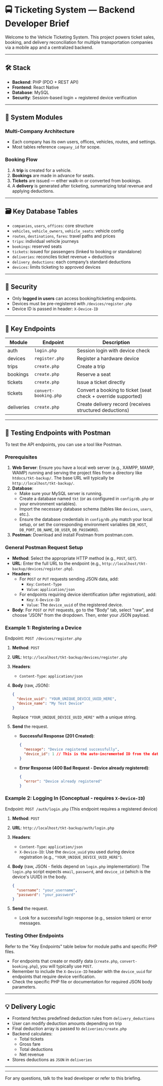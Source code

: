 
# 🚍 Ticketing System — Backend Developer Brief

Welcome to the Vehicle Ticketing System. This project powers ticket sales, booking, and delivery reconciliation for multiple transportation companies via a mobile app and a centralized backend.

---

## 🛠 Stack

- **Backend**: PHP (PDO + REST API)
- **Frontend**: React Native
- **Database**: MySQL
- **Security**: Session-based login + registered device verification

---

## 🧩 System Modules

### Multi-Company Architecture

- Each company has its own users, offices, vehicles, routes, and settings.
- Most tables reference `company_id` for scope.

### Booking Flow

1. A **trip** is created for a vehicle.
2. **Bookings** are made in advance for seats.
3. **Tickets** are issued — either walk-in or converted from bookings.
4. A **delivery** is generated after ticketing, summarizing total revenue and applying deductions.

---

## 🗃 Key Database Tables

- `companies`, `users`, `offices`: core structure
- `vehicles`, `vehicle_owners`, `vehicle_seats`: vehicle config
- `routes`, `destinations`, `fares`: travel paths and prices
- `trips`: individual vehicle journeys
- `bookings`: reserved seats
- `tickets`: issued for passengers (linked to booking or standalone)
- `deliveries`: reconciles ticket revenue + deductions
- `delivery_deductions`: each company’s standard deductions
- `devices`: limits ticketing to approved devices

---

## 🔐 Security

- Only **logged in users** can access booking/ticketing endpoints.
- Devices must be pre-registered with `/devices/register.php`
- Device ID is passed in header: `X-Device-ID`

---

## 🧾 Key Endpoints

| Module      | Endpoint                   | Description |
|-------------|----------------------------|-------------|
| auth        | `login.php`                | Session login with device check |
| devices     | `register.php`             | Register a hardware device |
| trips       | `create.php`               | Create a trip |
| bookings    | `create.php`               | Reserve a seat |
| tickets     | `create.php`               | Issue a ticket directly |
| tickets     | `convert-booking.php`      | Convert a booking to ticket (seat check + override supported) |
| deliveries  | `create.php`               | Create delivery record (receives structured deductions) |

---

## 🧪 Testing Endpoints with Postman

To test the API endpoints, you can use a tool like Postman.

### Prerequisites

1.  **Web Server**: Ensure you have a local web server (e.g., XAMPP, MAMP, WAMP) running and serving the project files from a directory like `htdocs/tkt-backup/`. The base URL will typically be `http://localhost/tkt-backup/`.
2.  **Database**:
    *   Make sure your MySQL server is running.
    *   Create a database named `tkt` (or as configured in `config/db.php` or your environment variables).
    *   Import the necessary database schema (tables like `devices`, `users`, etc.).
    *   Ensure the database credentials in `config/db.php` match your local setup, or set the corresponding environment variables (`DB_HOST`, `DB_PORT`, `DB_NAME`, `DB_USER`, `DB_PASSWORD`).
3.  **Postman**: Download and install Postman from postman.com.

### General Postman Request Setup

*   **Method**: Select the appropriate HTTP method (e.g., `POST`, `GET`).
*   **URL**: Enter the full URL to the endpoint (e.g., `http://localhost/tkt-backup/devices/register.php`).
*   **Headers**:
    *   For `POST` or `PUT` requests sending JSON data, add:
        *   `Key`: `Content-Type`
        *   `Value`: `application/json`
    *   For endpoints requiring device identification (after registration), add:
        *   `Key`: `X-Device-ID`
        *   `Value`: The `device_uuid` of the registered device.
*   **Body**: For `POST` or `PUT` requests, go to the "Body" tab, select "raw", and choose "JSON" from the dropdown. Then, enter your JSON payload.

### Example 1: Registering a Device

Endpoint: `POST /devices/register.php`

1.  **Method**: `POST`
2.  **URL**: `http://localhost/tkt-backup/devices/register.php`
3.  **Headers**:
    *   `Content-Type`: `application/json`
4.  **Body** (raw, JSON):
    ```json
    {
      "device_uuid": "YOUR_UNIQUE_DEVICE_UUID_HERE",
      "device_name": "My Test Device"
    }
    ```
    Replace `"YOUR_UNIQUE_DEVICE_UUID_HERE"` with a unique string.
5.  **Send** the request.

    *   **Successful Response (201 Created)**:
        ```json
        {
          "message": "Device registered successfully",
          "device_id": 1 // This is the auto-incremented ID from the database
        }
        ```
    *   **Error Response (400 Bad Request - Device already registered)**:
        ```json
        {
          "error": "Device already registered"
        }
        ```

### Example 2: Logging In (Conceptual - requires `X-Device-ID`)

Endpoint: `POST /auth/login.php` (This endpoint requires a registered device)

1.  **Method**: `POST`
2.  **URL**: `http://localhost/tkt-backup/auth/login.php`
3.  **Headers**:
    *   `Content-Type`: `application/json`
    *   `X-Device-ID`: Use the `device_uuid` you used during device registration (e.g., `"YOUR_UNIQUE_DEVICE_UUID_HERE"`).
4.  **Body** (raw, JSON - fields depend on `login.php` implementation):
    The `login.php` script expects `email`, `password`, and `device_id` (which is the device's UUID) in the body.
    ```json
    {
      "username": "your_username",
      "password": "your_password"
    }
    ```
5.  **Send** the request.

    *   Look for a successful login response (e.g., session token) or error messages.

### Testing Other Endpoints

Refer to the "Key Endpoints" table below for module paths and specific PHP files.

*   For endpoints that create or modify data (`create.php`, `convert-booking.php`), you will typically use `POST`.
*   Remember to include the `X-Device-ID` header with the `device_uuid` for endpoints that require device verification.
*   Check the specific PHP file or documentation for required JSON body parameters.

---

## 💡 Delivery Logic

- Frontend fetches predefined deduction rules from `delivery_deductions`
- User can modify deduction amounts depending on trip
- Final deduction array is passed to `deliveries/create.php`
- Backend calculates:
  - Total tickets
  - Gross fare
  - Total deductions
  - Net revenue
- Stores deductions as `JSON` in `deliveries`

---



---

For any questions, talk to the lead developer or refer to this briefing.